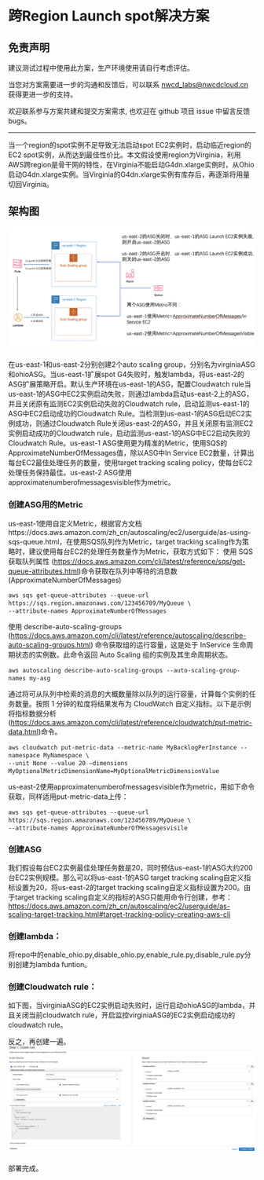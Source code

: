 # 跨Region Launch spot解决方案

## 免责声明

建议测试过程中使用此方案，生产环境使用请自行考虑评估。

当您对方案需要进一步的沟通和反馈后，可以联系 nwcd_labs@nwcdcloud.cn 获得更进一步的支持。

欢迎联系参与方案共建和提交方案需求, 也欢迎在 github 项目 issue 中留言反馈 bugs。

---

当一个region的spot实例不足导致无法启动spot EC2实例时，启动临近region的EC2 spot实例，从而达到最佳性价比。本文假设使用region为Virginia，利用AWS跨region是骨干网的特性，在Virginia不能启动G4dn.xlarge实例时，从Ohio启动G4dn.xlarge实例。当Virginia的G4dn.xlarge实例有库存后，再逐渐将用量切回Virginia。

## 架构图

![架构图](./arch.png)

在us-east-1和us-east-2分别创建2个auto scaling group，分别名为virginiaASG和ohioASG。当us-east-1扩展spot G4失败时，触发lambda，将us-east-2的ASG扩展策略开启。默认生产环境在us-east-1的ASG，配置Cloudwatch rule当us-east-1的ASG中EC2实例启动失败，则通过lambda启动us-east-2上的ASG，并且关闭原有监测EC2实例启动失败的Cloudwatch rule，启动监测us-east-1的ASG中EC2启动成功的Cloudwatch Rule。当检测到us-east-1的ASG启动EC2实例成功，则通过Cloudwatch Rule关闭us-east-2的ASG，并且关闭原有监测EC2实例启动成功的Cloudwatch rule，启动监测us-east-1的ASG中EC2启动失败的Cloudwatch Rule。us-east-1 ASG使用更为精准的Metric，使用SQS的ApproximateNumberOfMessages值，除以ASG中In Service EC2数量，计算出每台EC2最佳处理任务的数量，使用target tracking scaling policy，使每台EC2处理任务保持最佳。us-east-2 ASG使用approximatenumberofmessagesvisible作为metric。

### 创建ASG用的Metric

us-east-1使用自定义Metric，根据官方文档https://docs.aws.amazon.com/zh_cn/autoscaling/ec2/userguide/as-using-sqs-queue.html，在使用SQS队列作为Metric，target tracking scaling作为策略时，建议使用每台EC2的处理任务数量作为Metric，获取方式如下：
使用 SQS获取队列属性 (https://docs.aws.amazon.com/cli/latest/reference/sqs/get-queue-attributes.html)命令获取在队列中等待的消息数 (ApproximateNumberOfMessages)
```
aws sqs get-queue-attributes --queue-url https://sqs.region.amazonaws.com/123456789/MyQueue \
--attribute-names ApproximateNumberOfMessages
```

使用 describe-auto-scaling-groups (https://docs.aws.amazon.com/cli/latest/reference/autoscaling/describe-auto-scaling-groups.html) 命令获取组的运行容量，这是处于 InService 生命周期状态的实例数。此命令返回 Auto Scaling 组的实例及其生命周期状态。
```
aws autoscaling describe-auto-scaling-groups --auto-scaling-group-names my-asg

```

通过将可从队列中检索的消息的大概数量除以队列的运行容量，计算每个实例的任务数量。按照 1 分钟的粒度将结果发布为 CloudWatch 自定义指标。以下是示例将指标数据分析 (https://docs.aws.amazon.com/cli/latest/reference/cloudwatch/put-metric-data.html)命令。
```
aws cloudwatch put-metric-data --metric-name MyBacklogPerInstance --namespace MyNamespace \
--unit None --value 20 —dimensions MyOptionalMetricDimensionName=MyOptionalMetricDimensionValue

```

us-east-2使用approximatenumberofmessagesvisible作为metric，用如下命令获取，同样适用put-metric-data上传：
```
aws sqs get-queue-attributes --queue-url https://sqs.region.amazonaws.com/123456789/MyQueue \
--attribute-names ApproximateNumberOfMessagesvisile

```
### 创建ASG
我们假设每台EC2实例最佳处理任务数是20，同时预估us-east-1的ASG大约200台EC2实例规模。那么可以将us-east-1的ASG target tracking scaling自定义指标设置为20，将us-east-2的target tracking scaling自定义指标设置为200。由于target tracking scaling自定义的指标的ASG只能用命令行创建，参考：https://docs.aws.amazon.com/zh_cn/autoscaling/ec2/userguide/as-scaling-target-tracking.html#target-tracking-policy-creating-aws-cli

### 创建lambda：
将repo中的enable_ohio.py,disable_ohio.py,enable_rule.py,disable_rule.py分别创建为lambda funtion。

### 创建Cloudwatch rule：
如下图，当virginiaASG的EC2实例启动失败时，运行启动ohioASG的lambda，并且关闭当前cloudwatch rule，开启监控virginiaASG的EC2实例启动成功的cloudwatch rule。

反之，再创建一遍。
![cloudwatch](./cloudwatch.png)

部署完成。
